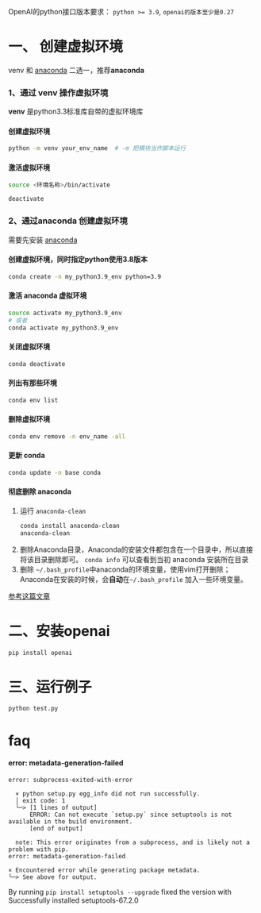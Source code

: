 OpenAI的python接口版本要求： `python >= 3.9`, `openai的版本至少是0.27`

# 一、 创建虚拟环境 
venv 和 [anaconda](https://anaconda.org) 二选一，推荐**anaconda**
### 1、通过 venv 操作虚拟环境
 **venv** 是python3.3标准库自带的虚拟环境库
#### 创建虚拟环境
 ```bash
 python -m venv your_env_name  # -m 把模块当作脚本运行
 ```
#### 激活虚拟环境
```bash
source <环境名称>/bin/activate
````
```bash
deactivate
```

### 2、通过anaconda 创建虚拟环境
需要先安装 [anaconda](https://anaconda.org)
#### 创建虚拟环境，同时指定python使用3.8版本
```bash
conda create -n my_python3.9_env python=3.9
```
#### 激活 anaconda 虚拟环境
```bash
source activate my_python3.9_env 
# 或者
conda activate my_python3.9_env 
```
#### 关闭虚拟环境
```bash
conda deactivate
```
#### 列出有那些环境
```bash
conda env list
```

#### 删除虚拟环境
```bash
conda env remove -n env_name -all
```

#### 更新 conda
```bash
conda update -n base conda
```

#### 彻底删除 anaconda
1. 运行 `anaconda-clean`
    ```bash
    conda install anaconda-clean
    anaconda-clean
    ```
2. 删除Anaconda目录，Anaconda的安装文件都包含在一个目录中，所以直接将该目录删除即可。 `conda info` 可以查看到当初 anaconda 安装所在目录
3. 删除 `~/.bash_profile`中anaconda的环境变量，使用vim打开删除；Anaconda在安装的时候，会**自动**在`~/.bash_profile` 加入一些环境变量。


[参考这篇文章](https://blog.csdn.net/weixin_45277161/article/details/127817700)


# 二、安装openai
```bash
pip install openai
```

# 三、运行例子
```python
python test.py
```


# faq

#### error: metadata-generation-failed
````
error: subprocess-exited-with-error

  × python setup.py egg_info did not run successfully.
  │ exit code: 1
  ╰─> [1 lines of output]
      ERROR: Can not execute `setup.py` since setuptools is not available in the build environment.
      [end of output]

  note: This error originates from a subprocess, and is likely not a problem with pip.
error: metadata-generation-failed

× Encountered error while generating package metadata.
╰─> See above for output.
````
By running `pip install setuptools --upgrade` fixed the version with Successfully installed setuptools-67.2.0